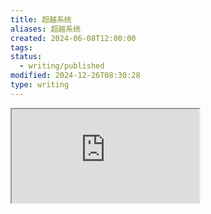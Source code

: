 ```yaml
---
title: 超越系统
aliases: 超越系统
created: 2024-06-08T12:00:00
tags: 
status:
  - writing/published
modified: 2024-12-26T08:30:28
type: writing
---
```


<iframe src="https://www.youtube.com/embed/2vjPBrBU-TM" allow="accelerometer; autoplay; clipboard-write; encrypted-media; gyroscope; picture-in-picture; web-share" referrerpolicy="strict-origin-when-cross-origin" allowfullscreen/><center>via: <a href='https://www.youtube.com/watch?v=2vjPBrBU-TM' target='_blank' class='external-link'>https://www.youtube.com/watch?v=2vjPBrBU-TM</a></center>

> [!cite]
> I'm gonna swing from the chandelier, from the chandelier.
I'm gonna live like tomorrow doesn't exist, like it doesn't exist
I'm gonna fly like a bird through the night, feel my tears as they dry
>
> 我要像那摇荡吊灯，恣意摇摆
我要放浪形骸，如同明天不复存在，明天不复存在
我要飞过天际，做穿越黑夜的百灵，感受风干泪滴

今天是 [[20240608]]，是 2024 年高考两天中的最后一天，回想我的高考，已是五年前的事情了，时光荏苒，学生不再，真想问问五年前的自己想要在高考之后去做什么，现在的自己虽然已经开始工作，做到了经济独立，但是想做的事情已经忘得一干二净了。真是一件悲哀的事情，如果能和过去的自己对话，就好了。

早上出门买饭，走在被隔离的马路上，突然觉得不对劲，尽管我对公权力无限扩张到个人生活这点已经习以为常，但我还是不清楚要做到把学校门口所在的整条马路都要隔离出来，两端是一排排空无一人的车辆，让人想起疫情期间筑起的大门。令人不适。

我质疑官方的这种做法，我们知道高考对在中国的很多人来说是等同于出生、死亡的头等大事，但就这样限制公民进入这条马路的自由，是合理妥帖的做法吗？

每当高考及来临，APP 图标会变成高考加油，各路明星祝贺考生加油，但考生真的能看到吗？他们的观众中，学生占比很多吗？还是很闲？他们每说一句“高考加油，考一所好大学，改变命运”，我就想笑。我想笑这个游戏规则。

$$

改变命运 == 考一个好大学

$$

那么没有能力考一所好大学的人呢？好大学就头部的那么几所，就算上不去，花一样的钱，拿一个差不多被教育部认证的学历，又有什么意义呢？如果各行各业，全都绕个高考转，对一个人一生的评价只是。

“哇，他 985 毕业。”

“哦，他上了 211。”

“嗯，他是个双非。”

“嘿，九漏之鱼！”

不只是学生这一个群体围绕着高考转，是整个社会也在围绕着高考转，为高考服务。他们踏入社会，即将面对的“中年危机”、“猝死福报”、“无止尽扩展的公权力”，这些日益严重的问题，就像是房间的大象，他们避之不及。

这个社会只会培养一种人才 —— “小镇做题家”。

这个社会只有一种就业、身份流通的形式 —— “高考”。

我多么希望，就算我没有上一所大学，也能有另外一种，类似“高考”，提供给人的活路。

我多么希望，十八岁的我从技校出来，也能心安理得，安安心心地修一辈子车。

而不是朝夕惶惶被裁，日夜颠倒地做一辈子题。
